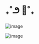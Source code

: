 # ₊˚౨ 🌷˚₊                      
![image](https://github.com/user-attachments/assets/1a392609-46fb-448b-ba50-1cb562de1947)

![image](https://github.com/user-attachments/assets/e34e75ca-af9f-4fd2-917c-b445dad63566)

